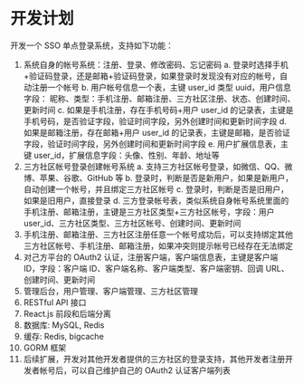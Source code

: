 # 开发计划

开发一个 SSO 单点登录系统，支持如下功能：

1. 系统自身的帐号系统：注册、登录、修改密码、忘记密码
   a. 登录时选择手机+验证码登录，还是邮箱+验证码登录，如果登录时发现没有对应的帐号，自动注册一个帐号
   b. 用户帐号信息一个表，主键 user_id 类型 uuid，用户信息字段： 昵称、类型：手机注册、邮箱注册、三方社区注册、状态、创建时间、更新时间
   c. 如果是手机注册，存在手机号码+用户 user_id 的记录表，主键是手机号码，是否验证字段，验证时间字段，另外创建时间和更新时间字段
   d. 如果是邮箱注册，存在邮箱+用户 user_id 的记录表，主键是邮箱，是否验证字段，验证时间字段，另外创建时间和更新时间字段
   e. 用户扩展信息表，主键 user_id，扩展信息字段：头像、性别、年龄、地址等
2. 三方社区帐号登录创建帐号系统
   a. 支持三方社区帐号登录，如微信、QQ、微博、苹果、谷歌、GitHub 等
   b. 登录时，判断是否是新用户，如果是新用户，自动创建一个帐号，并且绑定三方社区帐号
   c. 登录时，判断是否是旧用户，如果是旧用户，直接登录
   d. 三方登录帐号表，类似系统自身帐号系统里面的手机注册、邮箱注册，主键是三方社区类型+三方社区帐号，字段：用户 user_id、三方社区类型、三方社区帐号、创建时间、更新时间
3. 手机注册、邮箱注册、三方社区注册任意一个帐号成功后，可以支持绑定其他三方社区帐号、手机注册、邮箱注册，如果冲突则提示帐号已经存在无法绑定
4. 对己方平台的 OAuth2 认证，注册客户端，客户端信息表，主键是客户端 ID，字段：客户端 ID、客户端名称、客户端类型、客户端密钥、回调 URL、创建时间、更新时间
5. 管理后台，用户管理、客户端管理、三方社区管理
6. RESTful API 接口
7. React.js 前段和后端分离
8. 数据库: MySQL, Redis
9. 缓存: Redis, bigcache
10. GORM 框架
11. 后续扩展，开发对其他开发者提供的三方社区的登录支持，其他开发者注册开发者帐号后，可以自己维护自己的 OAuth2 认证客户端列表


